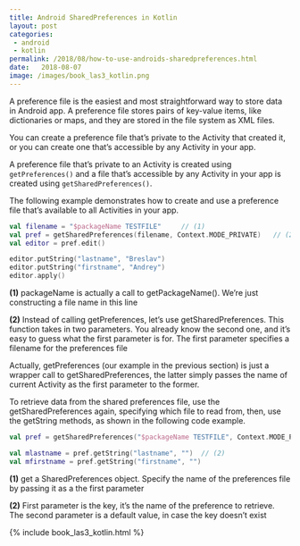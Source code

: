 ```yaml
---
title: Android SharedPreferences in Kotlin
layout: post
categories: 
 - android
 - kotlin
permalink: /2018/08/how-to-use-androids-sharedpreferences.html
date:   2018-08-07 
image: /images/book_las3_kotlin.png
---
```


A preference file is the easiest and most straightforward way to store data in Android app. A preference file stores pairs of key-value items, like dictionaries or maps, and they are stored in the file system as XML files.

You can create a preference file that’s private to the Activity that created it, or you can create one that’s accessible by any Activity in your app.

A preference file that’s private to an Activity is created using `getPreferences()` and a file that’s accessible by any Activity in your app is created using `getSharedPreferences()`.

The following example demonstrates how to create and use a preference file that’s available to all Activities in your app.

```kotlin
val filename = "$packageName TESTFILE"     // (1)
val pref = getSharedPreferences(filename, Context.MODE_PRIVATE)   // (2)
val editor = pref.edit()

editor.putString("lastname", "Breslav")
editor.putString("firstname", "Andrey")
editor.apply()
```

**(1)** packageName is actually a call to getPackageName(). We’re just constructing a file name in this line

**(2)** Instead of calling getPreferences, let’s use getSharedPreferences. This function takes in two parameters. You already know the second one, and it’s easy to guess what the first parameter is for. The first parameter specifies a filename for the preferences file

Actually, getPreferences (our example in the previous section) is just a wrapper call to getSharedPreferences, the latter simply passes the name of current Activity as the first parameter to the former.

To retrieve data from the shared preferences file, use the getSharedPreferences again, specifying which file to read from, then, use the getString methods, as shown in the following code example.


```kotlin
val pref = getSharedPreferences("$packageName TESTFILE", Context.MODE_PRIVATE) // (1)

val mlastname = pref.getString("lastname", "")  // (2)
val mfirstname = pref.getString("firstname", "")
```

**(1)** get a SharedPreferences object. Specify the name of the preferences file by passing it as a the first parameter

**(2)** First parameter is the key, it’s the name of the preference to retrieve. The second parameter is a default value, in case the key doesn’t exist
 

 {% include book_las3_kotlin.html %}